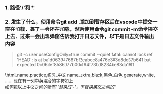 ### 1. 路径'/'和'\\'
### 2. 发生了什么，使用命令git add .添加到暂存区后在vscode中提交一直在加载，等了一会还在加载，然后使用命令git commit -m命令提交上去，过来一会出现弹窗告诉我打开日志文件，以下是日志文件输出内容
> git -c user.useConfigOnly=true commit --quiet
> fatal: cannot lock ref 'HEAD': is at ba1d063947687bf2eabcc8a476e303d8dd37b641 but expected 
> 0c06def8586077b00cf94f730d8234be83da19f1

\html_name,practice,练习_中文
name_extra,black,黑色_白色
generate,white,
......
现在有一列中英混合的字符如上     
如何把以上中文之间的所有'_'替换成'-'，不替换英文之间的'_'


